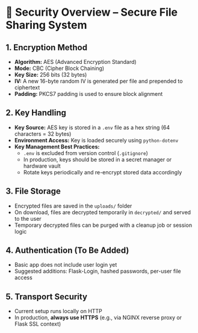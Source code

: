 # 🔐 Security Overview – Secure File Sharing System

## 1. Encryption Method

- **Algorithm:** AES (Advanced Encryption Standard)
- **Mode:** CBC (Cipher Block Chaining)
- **Key Size:** 256 bits (32 bytes)
- **IV:** A new 16-byte random IV is generated per file and prepended to ciphertext
- **Padding:** PKCS7 padding is used to ensure block alignment

## 2. Key Handling

- **Key Source:** AES key is stored in a `.env` file as a hex string (64 characters = 32 bytes)
- **Environment Access:** Key is loaded securely using `python-dotenv`
- **Key Management Best Practices:**
  - `.env` is excluded from version control (`.gitignore`)
  - In production, keys should be stored in a secret manager or hardware vault
  - Rotate keys periodically and re-encrypt stored data accordingly

## 3. File Storage

- Encrypted files are saved in the `uploads/` folder
- On download, files are decrypted temporarily in `decrypted/` and served to the user
- Temporary decrypted files can be purged with a cleanup job or session logic

## 4. Authentication (To Be Added)

- Basic app does not include user login yet
- Suggested additions: Flask-Login, hashed passwords, per-user file access

## 5. Transport Security

- Current setup runs locally on HTTP
- In production, **always use HTTPS** (e.g., via NGINX reverse proxy or Flask SSL context)
